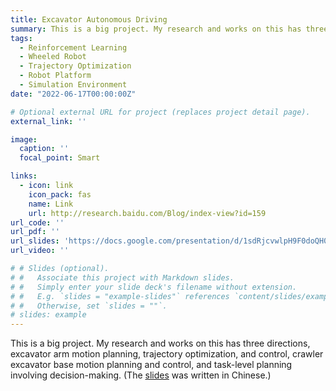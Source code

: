 ```yaml
---
title: Excavator Autonomous Driving
summary: This is a big project. My research and works on this has three directions, excavator arm motion planning, trajectory optimization, and control, crawler excavator base motion planning and control, and task-level planning involving decision-making.
tags:
  - Reinforcement Learning
  - Wheeled Robot
  - Trajectory Optimization
  - Robot Platform
  - Simulation Environment
date: "2022-06-17T00:00:00Z"

# Optional external URL for project (replaces project detail page).
external_link: ''

image:
  caption: ''
  focal_point: Smart

links:
  - icon: link
    icon_pack: fas
    name: Link
    url: http://research.baidu.com/Blog/index-view?id=159
url_code: ''
url_pdf: ''
url_slides: 'https://docs.google.com/presentation/d/1sdRjcvwlpH9F0doQH0oJfFCvy8IXw4h6/edit?usp=sharing&ouid=109493805994328969677&rtpof=true&sd=true'
url_video: ''

# # Slides (optional).
# #   Associate this project with Markdown slides.
# #   Simply enter your slide deck's filename without extension.
# #   E.g. `slides = "example-slides"` references `content/slides/example-slides.md`.
# #   Otherwise, set `slides = ""`.
# slides: example
---
```


This is a big project. My research and works on this has three directions, excavator arm motion planning, trajectory optimization, and control, crawler excavator base motion planning and control, and task-level planning involving decision-making. (The [slides](https://docs.google.com/presentation/d/1sdRjcvwlpH9F0doQH0oJfFCvy8IXw4h6/edit?usp=sharing&ouid=109493805994328969677&rtpof=true&sd=true) was written in Chinese.)